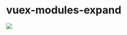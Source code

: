 <div>
  <h1>vuex-modules-expand</h1>  
</div>
<image src="https://img.shields.io/badge/npm-v0.0.1-blue"></image>
